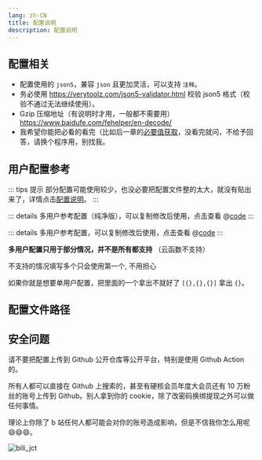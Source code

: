 ```yaml
---
lang: zh-CN
title: 配置说明
description: 配置说明
---
```


## 配置相关

- 配置使用的 `json5`，兼容 `json` 且更加灵活，可以支持 `注释`。
- 务必使用 <https://verytoolz.com/json5-validator.html> 校验 json5 格式（校验不通过无法继续使用）。
- Gzip 压缩地址（有说明时才用，一般都不需要用）<https://www.baidufe.com/fehelper/en-decode/>
- 我希望你能把必看的看完（比如后一章的[必要值获取](./get_value.md)，没看完就问，不给予回答，请换个程序用，别找我。

## 用户配置参考

::: tips 提示
部分配置可能使用较少，也没必要把配置文件整的太大，就没有贴出来了，详情点击[配置说明](./func.md)。
:::

::: details 多用户参考配置（纯净版），可以复制修改后使用，点击查看
@[code](./prue.json5)
:::

::: details 多用户参考配置，可以复制修改后使用，点击查看
@[code](./all.json5)
:::

**多用户配置只用于部分情况，并不是所有都支持** （云函数不支持）

不支持的情况填写多个只会使用第一个, 不用担心

如果你就是想要单用户配置，把里面的一个拿出不就好了 `[{},{},{}]` 拿出 `{}`。

## 配置文件路径

<ConfigPath />

## 安全问题

请不要把配置上传到 Github 公开仓库等公开平台，特别是使用 Github Action 的。

所有人都可以直接在 Github 上搜索的，甚至有硬核会员年度大会员还有 10 万粉丝的账号上传到 Github。别人拿到你的 cookie，除了改密码换绑提现之外可以做任何事情。

理论上你除了 b 站任何人都可能会对你的账号造成影响，但是不信我你怎么用呢 😄😄😄。

![bili_jct](@imgs/bili_jct.png)
